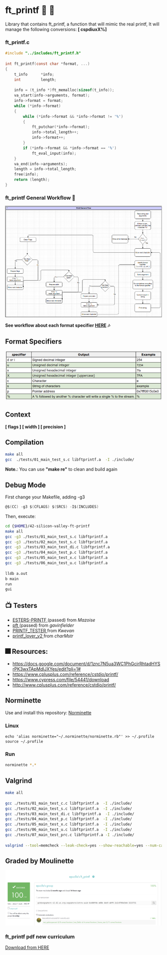 # ft_printf  :whale2: :turtle:

Library that contains ft_printf, a function that will mimic the real printf, It will manage the following conversions: **[ cspdiuxX%]**

### ft_printf.c

```c
#include "../includes/ft_printf.h"

int	ft_printf(const char *format, ...)
{
	t_info		*info;
	int			length;

	info = (t_info *)ft_memalloc(sizeof(t_info));
	va_start(info->arguments, format);
	info->format = format;
	while (*info->format)
	{
		while (*info->format && *info->format != '%')
		{
			ft_putchar(*info->format);
			info->total_length++;
			info->format++;
		}
		if (*info->format && *info->format == '%')
			ft_eval_input(info);
	}
	va_end(info->arguments);
	length = info->total_length;
	free(info);
	return (length);
}
```

### ft_printf General Workflow :bell:
![General Flow](img/general_workflow.png)


**See workflow about each format specifier  [HERE](https://drive.google.com/file/d/1zPrMQ2q4wuR16TWdBtKlLVVquNKdpGmb/view?usp=sharing)** **:notes:**


##  Format Specifiers
![Format Specifiers](img/format_specifiers.png)

## Context

**[ flags ] [ width ] [ precision ]**

## Compilation
```bash
make all
gcc  ./tests/01_main_test_s.c libftprintf.a  -I ./include/
```
**Note.**: You can use **"make re"** to clean and build again

## Debug  Mode 

First change your Makefile, adding -g3
```c
@$(CC) -g3 $(CFLAGS) $(SRCS) -I$(INCLUDES)
```
Then, execute:
```bash
cd {$HOME}/42-silicon-valley-ft-printf
make all
gcc -g3 ./tests/01_main_test_s.c libftprintf.a
gcc -g3 ./tests/02_main_test_s.c libftprintf.a
gcc -g3 ./tests/03_main_test_di.c libftprintf.a
gcc -g3 ./tests/04_main_test_p.c libftprintf.a
gcc -g3 ./tests/05_main_test_x.c libftprintf.a
gcc -g3 ./tests/06_main_test_u.c libftprintf.a

lldb a.out
b main
run
gui

```
## :tv: Testers

- [ ESTERS-PRINTF ](https://github.com/Mazoise/42TESTERS-PRINTF ) (passed) from *Mazoise*
- [ pft ](https://github.com/gavinfielder/pft) (passed) from *gavinfielder*
- [ PRINTF_TESTER ](https://github.com/Kwevan/PRINTF_TESTER) from *Kwevan*
- [ printf_lover_v2 ](https://github.com/charMstr/printf_lover_v2) from *charMstr*

## :fireworks: Resources:
- https://docs.google.com/document/d/1znc7N5ua3WC1PhGcirRhtadHYSrPK3wxTApMdlJXYes/edit?pli=1#
- https://www.cplusplus.com/reference/cstdio/printf/
- https://www.cypress.com/file/54441/download
- http://www.cplusplus.com/reference/cstdio/printf/

## Norminette

Use and install this repository: 
[ Norminette ](https://github.com/42sp/norminette-client.git)

### Linux
```
echo 'alias norminette="~/.norminette/norminette.rb"' >> ~/.profile
source ~/.profile
```

### Run
```bash
norminette *.*
```

## Valgrind

```bash
make all

gcc ./tests/01_main_test_c.c libftprintf.a  -I ./include/
gcc ./tests/02_main_test_s.c libftprintf.a  -I ./include/
gcc ./tests/03_main_test_di.c libftprintf.a  -I ./include/
gcc ./tests/04_main_test_p.c libftprintf.a  -I ./include/
gcc ./tests/05_main_test_x.c libftprintf.a  -I ./include/
gcc ./tests/06_main_test_u.c libftprintf.a  -I ./include/
gcc ./tests/07_main_test_prc.c libftprintf.a -I ./include/

valgrind --tool=memcheck --leak-check=yes --show-reachable=yes --num-callers=20 --track-origins=yes --track-fds=yes ./a.out
```


## Graded by Moulinette
![alt text](img/graded_by_moulinete.png)


### ft_printf pdf  new curriculum
[Download from HERE](https://drive.google.com/file/d/1mnoosj61JIh1mJzK7XN3Q2VFhRK037T4/view?usp=sharing)
 